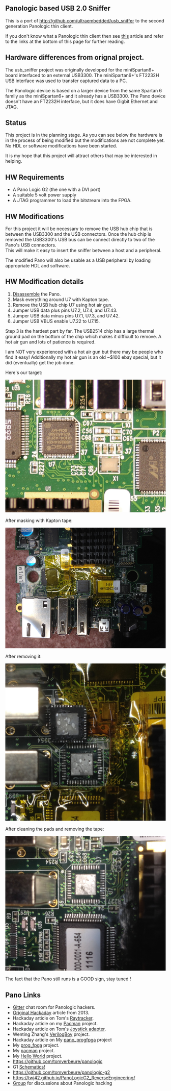 ## Panologic based USB 2.0 Sniffer

This is a port of http://github.com/ultraembedded/usb_sniffer to the second 
generation Panologic thin client. 

If you don't know what a Panologic thin client then see [this](https://hackaday.com/2013/01/11/ask-hackaday-we-might-have-some-fpgas-to-hack/) 
article and refer to the links at the bottom of this page for further reading.

## Hardware differences from orignal project.

The usb_sniffer project was originally developed for the miniSpartan6+ board 
interfaced to an external USB3300.  The miniSpartan6+'s FT2232H USB interface 
was used to transfer captured data to a PC.  

The Panologic device is based on a larger device from the same Spartan 6 
family as the miniSpartan6+ and it already has a USB3300.  The Pano device 
doesn't have an FT2232H interface, but it does have Gigbit Ethernet and JTAG.  

## Status

This project is in the planning stage. As you can see below the hardware is in 
the process of being modified but the modifications are not complete yet.  No
HDL or software modifications have been started.

It is my hope that this project will attract others that may be interested in
helping.

## HW Requirements

* A Pano Logic G2 (the one with a DVI port)
* A suitable 5 volt power supply
* A JTAG programmer to load the bitstream into the FPGA.

## HW Modifications

For this project it will be necessary to remove the USB hub chip that is 
between the USB3300 and the USB connectors. Once the hub chip is removed the 
USB3300's USB bus can be connect directly to two of the Pano's USB connectors.  
This will make it easy to insert the sniffer between a host and a peripheral.

The modified Pano will also be usable as a USB peripheral by loading 
appropriate HDL and software.  

## HW Modification details

1. [Disassemble](https://tomverbeure.github.io/pano/logic/2018/12/02/Pano-Logic-G2-Disassembly.html) the Pano.
2. Mask everything around U7 with Kapton tape.
3. Remove the USB hub chip U7 using hot air gun.
4. Jumper USB data plus pins U7.2, U7.4, and U7.43.
5. Jumper USB data minus pins U7.1, U7.3, and U7.42.
6. Jumper USB VBUS enable U7.22 to U7.15.


Step 3 is the hardest part by far.  The USB2514 chip has a large thermal ground 
pad on the bottom of the chip which makes it difficult to remove.  A hot air gun
and lots of patience is required.  

I am NOT very experienced with a hot air gun but there may be people who find it 
easy! Additionally my hot air gun is an old ~$100 ebay special, but it did 
(eventually) get the job done.  

Here's our target:

![](./assets/usb_hub_u7.png) 

After masking with Kapton tape:

![](./assets/u7_masked.png) 

After removing it:

![](./assets/u7_removed.png) 

After cleaning the pads and removing the tape:

![](./assets/u7_cleaned.png) 

The fact that the Pano still runs is a GOOD sign, stay tuned !

## Pano Links

- [Gitter](https://gitter.im/panologic/community) chat room for Panologic hackers.
- [Original Hackaday](https://hackaday.com/2013/01/11/ask-hackaday-we-might-have-some-fpgas-to-hack/) article from 2013.  
- Hackaday article on Tom's [Raytracker](https://hackaday.com/2018/12/07/racing-the-beam-on-a-thin-client-in-fpgas/).  
- Hackaday article on my [Pacman](https://hackaday.com/2019/01/11/pac-man-fever-comes-to-the-pano-logic-fpga/) project.  
- Hackaday article on Tom's [Joystick adapter](https://hackaday.com/2019/02/11/two-joysticks-talk-to-fpga-arcade-game-over-a-vga-cable/).  
- Wenting Zhang's [VerilogBoy](https://github.com/zephray/VerilogBoy) project.
- Hackaday article on My [pano_progfpga](https://hackaday.com/2019/04/19/pano-logic-fgpa-hacking-just-got-easier/) project
- My [prog_fpga](https://github.com/skiphansen/pano_progfpga) project.
- My [pacman](https://github.com/skiphansen/pano_man) project.
- My [Hello World](https://github.com/skiphansen/pano_hello_g1) project.
- https://github.com/tomverbeure/panologic
- G1 [Schematics!](https://github.com/twj42/PanoLogicG2_ReverseEngineering/blob/master/files/G1_Schematics.zip)
- https://github.com/tomverbeure/panologic-g2
- https://twj42.github.io/PanoLogicG2_ReverseEngineering/
- [Group](https://groups.io/g/panohackers/topics) for discussions about Panologic hacking 

